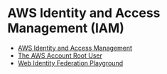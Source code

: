 # AWS Identity and Access Management (IAM)

* [AWS Identity and Access Management](https://docs.aws.amazon.com/IAM/latest/UserGuide/introduction.html)
* [The AWS Account Root User](https://docs.aws.amazon.com/IAM/latest/UserGuide/id_root-user.html)
* [Web Identity Federation Playground](https://web-identity-federation-playground.s3.amazonaws.com/index.html)
